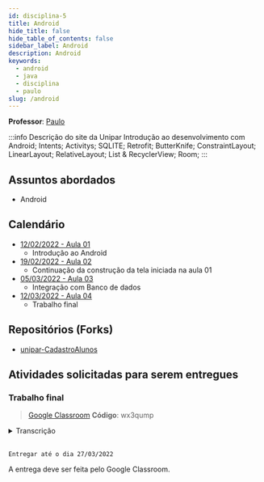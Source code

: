 ```yaml
---
id: disciplina-5
title: Android
hide_title: false
hide_table_of_contents: false
sidebar_label: Android
description: Android
keywords:
  - android
  - java
  - disciplina
  - paulo
slug: /android
---
```


**Professor**: [Paulo](/professores/paulo)

:::info Descrição do site da Unipar
Introdução ao desenvolvimento com Android; Intents; Activitys; SQLITE; Retrofit; ButterKnife; ConstraintLayout; LinearLayout; RelativeLayout; List & RecyclerView; Room;
:::

## Assuntos abordados

- Android

## Calendário

- [12/02/2022 - Aula 01](/blog/16)
  - Introdução ao Android
- [19/02/2022 - Aula 02](/blog/17)
  - Continuação da construção da tela iniciada na aula 01
- [05/03/2022 - Aula 03](/blog/18)
  - Integração com Banco de dados
- [12/03/2022 - Aula 04](/blog/19)
  - Trabalho final

## Repositórios (Forks)
- [unipar-CadastroAlunos](https://github.com/pos-unipar/unipar-CadastroAlunos)

## Atividades solicitadas para serem entregues

### Trabalho final

> [Google Classroom](https://classroom.google.com/u/0/c/NDc2Nzk1MzQ0ODIy/a/NDc2Nzk1MzQ0OTc0/details)
**Código**: wx3qump

<details><summary>Transcrição</summary>
<p>
<small>
Trabalho para fazer em duplas, entregar dia 27/03. Enviar o link do git do projeto bem como o nome completo da dupla.

Desenvolver um app para controle de notas e frequências com base no projeto [unipar-CadastroAlunos](https://github.com/pos-unipar/unipar-CadastroAlunos).
Deverá conter as seguintes funcionalidades:
- Cadastro de alunos (já implementado).
- Cadastro de professores
- Cadastro de disciplinas
- Cadastro de turmas (ex. 1 º ano de ADS, Alunos(...)  e Disciplinas(...))
- Lançamento de notas
- Lançamento de frequência
- Exibir aprovação ou reprovação por notas (média 6.0).
- Exibir aprovação ou reprovação por frequência (não pode passar de 30% de faltas).
- Média de nota é 6,0;
- Faltas não pode passar de 30%
- Definir o regime da turma se é Anual ou Semestral

OBS1: Layout fica livre para cada um.

</small>
</p>
</details>  
<br />

```Entregar até o dia 27/03/2022```

A entrega deve ser feita pelo Google Classroom.